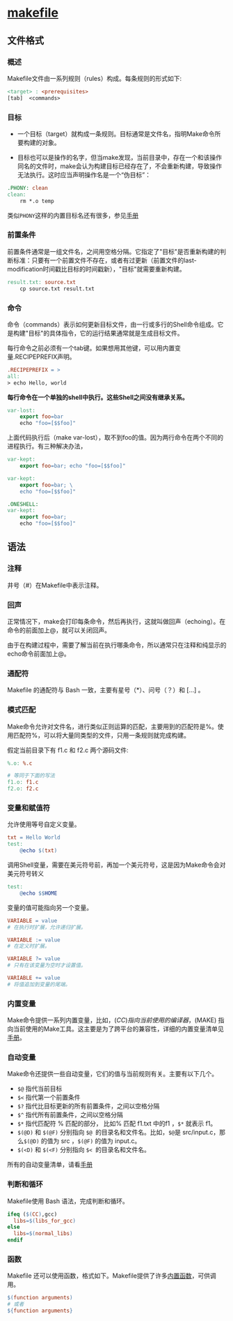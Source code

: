 # [makefile](https://makefiletutorial.com/#getting-started)

## 文件格式

### 概述

Makefile文件由一系列规则（rules）构成。每条规则的形式如下:

```makefile
<target> : <prerequisites> 
[tab]  <commands>
```

### 目标

* 一个目标（target）就构成一条规则。目标通常是文件名，指明Make命令所要构建的对象。

* 目标也可以是操作的名字，但当make发现，当前目录中，存在一个和该操作同名的文件时，make会认为构建目标已经存在了，不会重新构建，导致操作无法执行。这时应当声明操作名是一个“伪目标”：

```makefile
.PHONY: clean
clean:
    rm *.o temp
```

类似`PHONY`这样的内置目标名还有很多，参见[手册](https://www.gnu.org/software/make/manual/html_node/Special-Targets.html#Special-Targets)

### 前置条件

前置条件通常是一组文件名，之间用空格分隔。它指定了"目标"是否重新构建的判断标准：只要有一个前置文件不存在，或者有过更新（前置文件的last-modification时间戳比目标的时间戳新），"目标"就需要重新构建。

```makefile
result.txt: source.txt
    cp source.txt result.txt
```

### 命令

命令（commands）表示如何更新目标文件，由一行或多行的Shell命令组成。它是构建"目标"的具体指令，它的运行结果通常就是生成目标文件。

每行命令之前必须有一个tab键。如果想用其他键，可以用内置变量.RECIPEPREFIX声明。

```makefile
.RECIPEPREFIX = >
all:
> echo Hello, world
```

**每行命令在一个单独的shell中执行。这些Shell之间没有继承关系。**

```makefile
var-lost:
    export foo=bar
    echo "foo=[$$foo]"
```

上面代码执行后（make var-lost），取不到foo的值。因为两行命令在两个不同的进程执行。有三种解决办法，

```makefile
var-kept:
    export foo=bar; echo "foo=[$$foo]"

var-kept:
    export foo=bar; \
    echo "foo=[$$foo]"

.ONESHELL:
var-kept:
    export foo=bar; 
    echo "foo=[$$foo]"
```

## 语法

### 注释 

井号（#）在Makefile中表示注释。

### 回声

正常情况下，make会打印每条命令，然后再执行，这就叫做回声（echoing）。在命令的前面加上@，就可以关闭回声。

由于在构建过程中，需要了解当前在执行哪条命令，所以通常只在注释和纯显示的echo命令前面加上@。

### 通配符

Makefile 的通配符与 Bash 一致，主要有星号（*）、问号（？）和 [...] 。

### 模式匹配

Make命令允许对文件名，进行类似正则运算的匹配，主要用到的匹配符是%。使用匹配符%，可以将大量同类型的文件，只用一条规则就完成构建。

假定当前目录下有 f1.c 和 f2.c 两个源码文件:

```makefile
%.o: %.c

# 等同于下面的写法
f1.o: f1.c
f2.o: f2.c
```

### 变量和赋值符

允许使用等号自定义变量。

```makefile
txt = Hello World
test:
    @echo $(txt)
```

调用Shell变量，需要在美元符号前，再加一个美元符号，这是因为Make命令会对美元符号转义

```makefile
test:
    @echo $$HOME
```

变量的值可能指向另一个变量。

```makefile
VARIABLE = value
# 在执行时扩展，允许递归扩展。

VARIABLE := value
# 在定义时扩展。

VARIABLE ?= value
# 只有在该变量为空时才设置值。

VARIABLE += value
# 将值追加到变量的尾端。
```

### 内置变量

Make命令提供一系列内置变量，比如，$(CC) 指向当前使用的编译器，$(MAKE) 指向当前使用的Make工具。这主要是为了跨平台的兼容性，详细的内置变量清单见[手册](https://www.gnu.org/software/make/manual/html_node/Implicit-Variables.html)。

### 自动变量

Make命令还提供一些自动变量，它们的值与当前规则有关。主要有以下几个。

* `$@` 指代当前目标
* `$<` 指代第一个前置条件
* `$?` 指代比目标更新的所有前置条件，之间以空格分隔
* `$^` 指代所有前置条件，之间以空格分隔
* `$*` 指代匹配符 % 匹配的部分， 比如% 匹配 f1.txt 中的f1 ，`$*` 就表示 f1。
* `$(@D)` 和 `$(@F)` 分别指向 `$@ `的目录名和文件名。比如，`$@`是 src/input.c，那么`$(@D)` 的值为 src ，`$(@F)` 的值为 input.c。
* `$(<D)` 和 `$(<F)` 分别指向 `$< `的目录名和文件名。

所有的自动变量清单，请看[手册](https://www.gnu.org/software/make/manual/html_node/Automatic-Variables.html)

### 判断和循环

Makefile使用 Bash 语法，完成判断和循环。

```makefile
ifeq ($(CC),gcc)
  libs=$(libs_for_gcc)
else
  libs=$(normal_libs)
endif
```

### 函数

Makefile 还可以使用函数，格式如下。Makefile提供了许多[内置函数](https://www.gnu.org/software/make/manual/html_node/Functions.html)，可供调用。

```makefile
$(function arguments)
# 或者
${function arguments}
```
